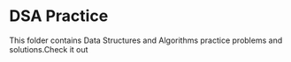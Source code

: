 # DSA Practice

This folder contains Data Structures and Algorithms practice problems and solutions.Check it out